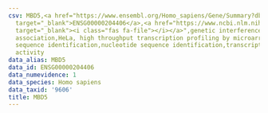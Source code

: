 ```yaml
---
csv: MBD5,<a href="https://www.ensembl.org/Homo_sapiens/Gene/Summary?db=core;g=ENSG00000204406"
  target="_blank">ENSG00000204406</a>,<a href="https://www.ncbi.nlm.nih.gov/pubmed/17216044"
  target="_blank"><i class="fas fa-file"></i></a>",genetic interference,functional
  association,HeLa, high throughput transcription profiling by microarray,nucleotide
  sequence identification,nucleotide sequence identification,transcriptional regulation,up-regulates
  activity
data_alias: MBD5
data_id: ENSG00000204406
data_numevidence: 1
data_species: Homo sapiens
data_taxid: '9606'
title: MBD5
---
```

